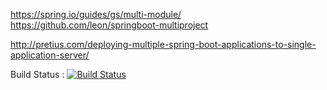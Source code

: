 https://spring.io/guides/gs/multi-module/
https://github.com/leon/springboot-multiproject

http://pretius.com/deploying-multiple-spring-boot-applications-to-single-application-server/






Build Status : 
[![Build Status](https://travis-ci.org/ranadas/gradle-multi-module.svg?branch=master)](https://travis-ci.org/ranadas/gradle-multi-module.svg?branch=master)
